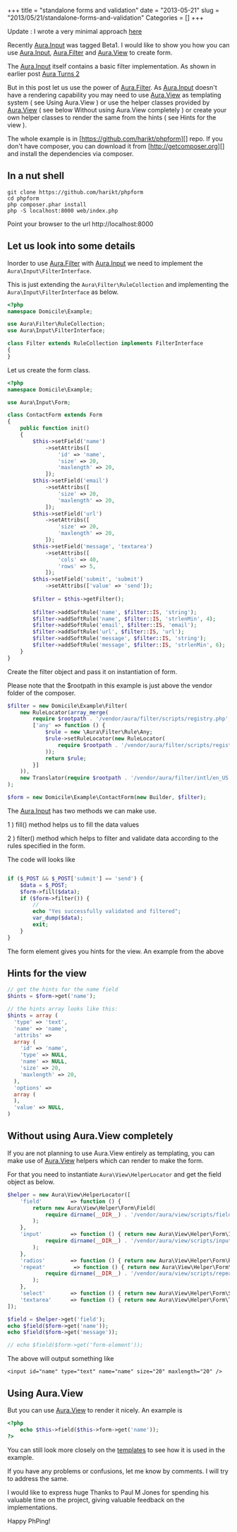 +++
title = "standalone forms and validation"
date = "2013-05-21"
slug = "2013/05/21/standalone-forms-and-validation"
Categories = []
+++

Update : I wrote a very minimal approach [here][]

Recently [Aura.Input][] was tagged Beta1. I would like to show you how you 
can use [Aura.Input][], [Aura.Filter][] and [Aura.View][] to create form.

The [Aura.Input][] itself contains a basic filter implementation. As shown 
in earlier post [Aura Turns 2][]

But in this post let us use the power of [Aura.Filter][]. As [Aura.Input][]
doesn't have a rendering capability you may need to use [Aura.View][] as 
templating system ( see Using Aura.View ) or use the helper classes provided by [Aura.View][] 
( see below Without using Aura.View completely )
or create your own helper classes to render the same from the hints
( see Hints for the view ).

The whole example is in [https://github.com/harikt/phpform][] repo.
If you don't have composer, you can download it from [http://getcomposer.org][]
and install the dependencies via composer.

In a nut shell
--------------

```
git clone https://github.com/harikt/phpform
cd phpform
php composer.phar install
php -S localhost:8000 web/index.php
```

Point your browser to the url http://localhost:8000

Let us look into some details
-----------------------------

Inorder to use [Aura.Filter][] with [Aura.Input][] we need to implement the 
`Aura\Input\FilterInterface`.

This is just extending the `Aura\Filter\RuleCollection` and implementing 
the `Aura\Input\FilterInterface` as below.

```php
<?php
namespace Domicile\Example;

use Aura\Filter\RuleCollection;
use Aura\Input\FilterInterface;

class Filter extends RuleCollection implements FilterInterface
{
}

```

Let us create the form class.

```php
<?php
namespace Domicile\Example;

use Aura\Input\Form;

class ContactForm extends Form
{
    public function init()
    {
        $this->setField('name')
            ->setAttribs([
                'id' => 'name',
                'size' => 20,
                'maxlength' => 20,
            ]);
        $this->setField('email')
            ->setAttribs([
                'size' => 20,
                'maxlength' => 20,
            ]);
        $this->setField('url')
            ->setAttribs([
                'size' => 20,
                'maxlength' => 20,
            ]);
        $this->setField('message', 'textarea')
            ->setAttribs([
                'cols' => 40,
                'rows' => 5,
            ]);
        $this->setField('submit', 'submit')
            ->setAttribs(['value' => 'send']);
        
        $filter = $this->getFilter();
        
        $filter->addSoftRule('name', $filter::IS, 'string');
        $filter->addSoftRule('name', $filter::IS, 'strlenMin', 4);
        $filter->addSoftRule('email', $filter::IS, 'email');
        $filter->addSoftRule('url', $filter::IS, 'url');
        $filter->addSoftRule('message', $filter::IS, 'string');
        $filter->addSoftRule('message', $filter::IS, 'strlenMin', 6);
    }
}

```

Create the filter object and pass it on instantiation of form. 

Please note that the $rootpath in this example is just above the vendor 
folder of the composer.

```php
$filter = new Domicile\Example\Filter(
    new RuleLocator(array_merge(
        require $rootpath . '/vendor/aura/filter/scripts/registry.php',
        ['any' => function () {
            $rule = new \Aura\Filter\Rule\Any;
            $rule->setRuleLocator(new RuleLocator(
                require $rootpath . '/vendor/aura/filter/scripts/registry.php'
            ));
            return $rule;
        }]
    )),
    new Translator(require $rootpath . '/vendor/aura/filter/intl/en_US.php')
);

$form = new Domicile\Example\ContactForm(new Builder, $filter);
```

The [Aura.Input][] has two methods we can make use. 

1 ) fill() method helps us to fill the data values

2 ) filter() method which helps to filter and validate data according to 
the rules specified in the form.

The code will looks like

```php

if ($_POST && $_POST['submit'] == 'send') {
    $data = $_POST;
    $form->fill($data);
    if ($form->filter()) {
        //
        echo "Yes successfully validated and filtered";
        var_dump($data);
        exit;
    }
}
```

The form element gives you hints for the view. An example from the above

Hints for the view
------------------

```php
// get the hints for the name field
$hints = $form->get('name');

// the hints array looks like this:
$hints = array (
  'type' => 'text',
  'name' => 'name',
  'attribs' => 
  array (
    'id' => 'name',
    'type' => NULL,
    'name' => NULL,
    'size' => 20,
    'maxlength' => 20,
  ),
  'options' => 
  array (
  ),
  'value' => NULL,
)
```

Without using Aura.View completely
----------------------------------

If you are not planning to use Aura.View entirely as templating, you can 
make use of [Aura.View][] helpers which can render to make the form.

For that you need to instantiate `Aura\View\HelperLocator` and get the 
field object as below.

```php
$helper = new Aura\View\HelperLocator([
    'field'         => function () { 
        return new Aura\View\Helper\Form\Field(
            require dirname(__DIR__) . '/vendor/aura/view/scripts/field_registry.php'
        ); 
    },
    'input'         => function () { return new Aura\View\Helper\Form\Input(
            require dirname(__DIR__) . '/vendor/aura/view/scripts/input_registry.php'
        ); 
    },
    'radios'        => function () { return new Aura\View\Helper\Form\Radios(new Aura\View\Helper\Form\Input\Checked); },
    'repeat'         => function () { return new Aura\View\Helper\Form\Repeat(
            require dirname(__DIR__) . '/vendor/aura/view/scripts/repeat_registry.php'
        ); 
    },
    'select'        => function () { return new Aura\View\Helper\Form\Select; },
    'textarea'      => function () { return new Aura\View\Helper\Form\Textarea; },
]);

$field = $helper->get('field');
echo $field($form->get('name'));
echo $field($form->get('message'));

// echo $field($form->get('form-element'));

```

The above will output something like

`<input id="name" type="text" name="name" size="20" maxlength="20" />`

Using Aura.View
---------------

But you can use [Aura.View][] to render it nicely. An example is 

```php
<?php
    echo $this->field($this->form->get('name'));
?>
```
You can still look more closely on the [templates][] to see how it is used
in the example.

If you have any problems or confusions, let me know by comments. 
I will try to address the same.

I would like to express huge Thanks to Paul M Jones for spending his 
valuable time on the project, giving valuable feedback on the implementations.

Happy PhPing!

[Aura Turns 2]: http://harikt.com/blog/2013/02/22/aura-turns-2/
[Aura.Input]: http://auraphp.com/Aura.Input/
[Aura.Filter]: http://auraphp.com/Aura.Filter/
[Aura.View]: http://auraphp.com/Aura.View/
[https://github.com/harikt/phpform]: https://github.com/harikt/phpform
[templates]: https://github.com/harikt/phpform/blob/master/templates/default.php
[http://getcomposer.org]: http://getcomposer.org
[here]: http://harikt.com/blog/2013/05/23/standalone-form-for-php/
